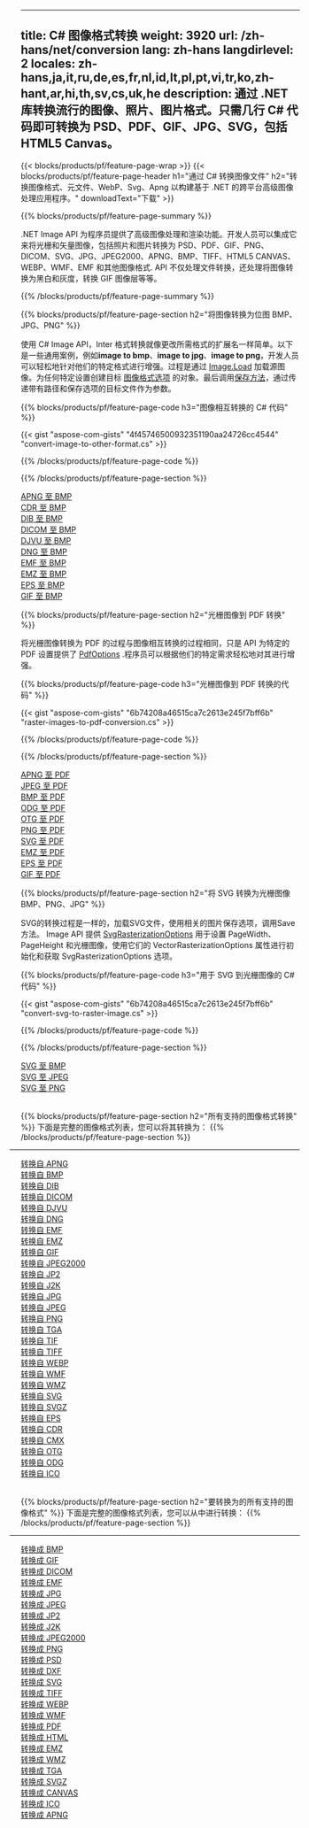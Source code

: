 ﻿
---
title: C# 图像格式转换 
weight: 3920
url: /zh-hans/net/conversion 
lang: zh-hans
langdirlevel: 2
locales: zh-hans,ja,it,ru,de,es,fr,nl,id,lt,pl,pt,vi,tr,ko,zh-hant,ar,hi,th,sv,cs,uk,he
description: 通过 .NET 库转换流行的图像、照片、图片格式。只需几行 C# 代码即可转换为 PSD、PDF、GIF、JPG、SVG，包括 HTML5 Canvas。
---

{{< blocks/products/pf/feature-page-wrap >}}
{{< blocks/products/pf/feature-page-header h1="通过 C# 转换图像文件" h2="转换图像格式、元文件、WebP、Svg、Apng 以构建基于 .NET 的跨平台高级图像处理应用程序。" downloadText="下载" >}}

{{% blocks/products/pf/feature-page-summary %}}

.NET Image API 为程序​​员提供了高级图像处理和渲染功能。开发人员可以集成它来将光栅和矢量图像，包括照片和图片转换为 PSD、PDF、GIF、PNG、DICOM、SVG、JPG、JPEG2000、APNG、BMP、TIFF、HTML5 CANVAS、WEBP、WMF、EMF 和其他图像格式. API 不仅处理文件转换，还处理将图像转换为黑白和灰度，转换 GIF 图像层等等。

{{% /blocks/products/pf/feature-page-summary  %}}

{{% blocks/products/pf/feature-page-section  h2="将图像转换为位图 BMP、JPG、PNG" %}}

使用 C# Image API，Inter 格式转换就像更改所需格式的扩展名一样简单。以下是一些通用案例，例如**image to bmp**、**image to jpg**、**image to png**，开发人员可以轻松地针对他们的特定格式进行增强。过程是通过 [Image.Load](https://apireference.aspose.com/imaging/net/aspose.imaging/image/methods/load) 加载源图像。为任何特定设置创建目标 [图像格式选项](https://apireference.aspose.com/imaging/net/aspose.imaging.imageoptions) 的对象。最后调用[保存方法](https://apireference.aspose.com/imaging/net/aspose.imaging.image/save/methods/4)，通过传递带有路径和保存选项的目标文件作为参数。

{{% blocks/products/pf/feature-page-code h3="图像相互转换的 C# 代码" %}}

{{< gist "aspose-com-gists" "4f45746500932351190aa24726cc4544" "convert-image-to-other-format.cs" >}}

{{% /blocks/products/pf/feature-page-code  %}}

{{% /blocks/products/pf/feature-page-section %}}

<div class="container-fluid productfamilypage bg-gray">
    <div class="convertypes bg-gray agp-content section">
        <div class="container">
		<div class="row other-converters">
		   <div class="col-md-2 other-converter remove-lp remove-rp">
		      <a href="/imaging/zh-hans/net/conversion/apng-to-bmp/">APNG 至 BMP</a>
		   </div>
		   <div class="col-md-2 other-converter remove-lp remove-rp">
		      <a href="/imaging/zh-hans/net/conversion/cdr-to-bmp/">CDR 至 BMP</a>
		   </div>
		   <div class="col-md-2 other-converter remove-lp remove-rp">
		      <a href="/imaging/zh-hans/net/conversion/dib-to-bmp/">DIB 至 BMP</a>
		   </div>
		   <div class="col-md-2 other-converter remove-lp remove-rp">
		      <a href="/imaging/zh-hans/net/conversion/dicom-to-bmp/">DICOM 至 BMP</a>
		   </div>
 		   <div class="col-md-2 other-converter remove-lp remove-rp">
		      <a href="/imaging/zh-hans/net/conversion/djvu-to-bmp/">DJVU 至 BMP</a>
		   </div>
		   <div class="col-md-2 other-converter remove-lp remove-rp">
		      <a href="/imaging/zh-hans/net/conversion/dng-to-bmp/">DNG 至 BMP</a>
		   </div>
		   <div class="col-md-2 other-converter remove-lp remove-rp">
		      <a href="/imaging/zh-hans/net/conversion/emf-to-bmp/">EMF 至 BMP</a>
		   </div>
		   <div class="col-md-2 other-converter remove-lp remove-rp">
		      <a href="/imaging/zh-hans/net/conversion/emz-to-bmp/">EMZ 至 BMP</a>
		   </div>
		   <div class="col-md-2 other-converter remove-lp remove-rp">
		      <a href="/imaging/zh-hans/net/conversion/eps-to-bmp/">EPS 至 BMP</a>
		   </div>
		   <div class="col-md-2 other-converter remove-lp remove-rp">
		      <a href="/imaging/zh-hans/net/conversion/gif-to-bmp/">GIF 至 BMP</a>
		   </div>
		</div>
	</div>
    </div>
</div>

{{% blocks/products/pf/feature-page-section  h2="光栅图像到 PDF 转换" %}}

将光栅图像转换为 PDF 的过程与图像相互转换的过程相同，只是 API 为特定的 PDF 设置提供了 [PdfOptions](https://apireference.aspose.com/imaging/net/aspose.imaging.imageoptions/pdfoptions) .程序员可以根据他们的特定需求轻松地对其进行增强。

{{% blocks/products/pf/feature-page-code h3="光栅图像到 PDF 转换的代码" %}}

{{< gist "aspose-com-gists" "6b74208a46515ca7c2613e245f7bff6b" "raster-images-to-pdf-conversion.cs" >}}

{{% /blocks/products/pf/feature-page-code  %}}

{{% /blocks/products/pf/feature-page-section %}}

<div class="container-fluid productfamilypage bg-gray">
    <div class="convertypes bg-gray agp-content section">
        <div class="container">
		<div class="row other-converters">
		   <div class="col-md-2 other-converter remove-lp remove-rp">
		      <a href="/imaging/zh-hans/net/conversion/apng-to-PDF/">APNG 至 PDF</a>
		   </div>
		   <div class="col-md-2 other-converter remove-lp remove-rp">
		      <a href="/imaging/zh-hans/net/conversion/jpeg-to-PDF/">JPEG 至 PDF</a>
		   </div>
		   <div class="col-md-2 other-converter remove-lp remove-rp">
		      <a href="/imaging/zh-hans/net/conversion/bmp-to-PDF/">BMP 至 PDF</a>
		   </div>
		   <div class="col-md-2 other-converter remove-lp remove-rp">
		      <a href="/imaging/zh-hans/net/conversion/odg-to-PDF/">ODG 至 PDF</a>
		   </div>
 		   <div class="col-md-2 other-converter remove-lp remove-rp">
		      <a href="/imaging/zh-hans/net/conversion/otg-to-PDF/">OTG 至 PDF</a>
		   </div>
		   <div class="col-md-2 other-converter remove-lp remove-rp">
		      <a href="/imaging/zh-hans/net/conversion/png-to-PDF/">PNG 至 PDF</a>
		   </div>
		   <div class="col-md-2 other-converter remove-lp remove-rp">
		      <a href="/imaging/zh-hans/net/conversion/svg-to-PDF/">SVG 至 PDF</a>
		   </div>
		   <div class="col-md-2 other-converter remove-lp remove-rp">
		      <a href="/imaging/zh-hans/net/conversion/emz-to-PDF/">EMZ 至 PDF</a>
		   </div>
		   <div class="col-md-2 other-converter remove-lp remove-rp">
		      <a href="/imaging/zh-hans/net/conversion/eps-to-PDF/">EPS 至 PDF</a>
		   </div>
		   <div class="col-md-2 other-converter remove-lp remove-rp">
		      <a href="/imaging/zh-hans/net/conversion/gif-to-PDF/">GIF 至 PDF</a>
		   </div>
		</div>
	</div>
    </div>
</div>

{{% blocks/products/pf/feature-page-section  h2="将 SVG 转换为光栅图像 BMP、PNG、JPG" %}}

SVG的转换过程是一样的，加载SVG文件，使用相关的图片保存选项，调用Save方法。 Image API 提供 [SvgRasterizationOptions](https://apireference.aspose.com/imaging/net/aspose.imaging.imageoptions/svgrasterizationoptions) 用于设置 PageWidth、PageHeight 和光栅图像，使用它们的 VectorRasterizationOptions 属性进行初始化和获取 SvgRasterizationOptions 选项。 

{{% blocks/products/pf/feature-page-code h3="用于 SVG 到光栅图像的 C# 代码" %}}

{{< gist "aspose-com-gists" "6b74208a46515ca7c2613e245f7bff6b" "convert-svg-to-raster-image.cs" >}}

{{% /blocks/products/pf/feature-page-code  %}}

{{% /blocks/products/pf/feature-page-section %}}

<div class="container-fluid productfamilypage bg-gray">
    <div class="convertypes bg-gray agp-content section">
        <div class="container">
		<div class="row other-converters">
		   <div class="col-md-2 other-converter remove-lp remove-rp">
		      <a href="/imaging/zh-hans/net/conversion/SVG-to-bmp/">SVG 至 BMP</a>
		   </div>
		   <div class="col-md-2 other-converter remove-lp remove-rp">
		      <a href="/imaging/zh-hans/net/conversion/SVG-to-jpeg/">SVG 至 JPEG</a>
		   </div>
		   <div class="col-md-2 other-converter remove-lp remove-rp">
		      <a href="/imaging/zh-hans/net/conversion/SVG-to-png/">SVG 至 PNG</a>
		   </div>		   
		</div>
	</div>
    </div>
</div>
<br/>

{{% blocks/products/pf/feature-page-section  h2="所有支持的图像格式转换" %}}
下面是完整的图像格式列表，您可以将其转换为：
{{% /blocks/products/pf/feature-page-section %}}
<div class="container-fluid productfamilypage bg-gray">
    <div class="convertypes bg-gray agp-content section">
        <div class="container">
                <hr style="margin-left:-20px;"/>
		<div class="row other-converters">
		    <div class='col-md-2 other-converter remove-lp remove-rp'><a href="/imaging/zh-hans/net/conversion/from/apng" >转换自 APNG</a></div>
<div class='col-md-2 other-converter remove-lp remove-rp'><a href="/imaging/zh-hans/net/conversion/from/bmp" >转换自 BMP</a></div>
<div class='col-md-2 other-converter remove-lp remove-rp'><a href="/imaging/zh-hans/net/conversion/from/dib" >转换自 DIB</a></div>
<div class='col-md-2 other-converter remove-lp remove-rp'><a href="/imaging/zh-hans/net/conversion/from/dicom" >转换自 DICOM</a></div>
<div class='col-md-2 other-converter remove-lp remove-rp'><a href="/imaging/zh-hans/net/conversion/from/djvu" >转换自 DJVU</a></div>
<div class='col-md-2 other-converter remove-lp remove-rp'><a href="/imaging/zh-hans/net/conversion/from/dng" >转换自 DNG</a></div>
<div class='col-md-2 other-converter remove-lp remove-rp'><a href="/imaging/zh-hans/net/conversion/from/emf" >转换自 EMF</a></div>
<div class='col-md-2 other-converter remove-lp remove-rp'><a href="/imaging/zh-hans/net/conversion/from/emz" >转换自 EMZ</a></div>
<div class='col-md-2 other-converter remove-lp remove-rp'><a href="/imaging/zh-hans/net/conversion/from/gif" >转换自 GIF</a></div>
<div class='col-md-2 other-converter remove-lp remove-rp'><a href="/imaging/zh-hans/net/conversion/from/jpeg2000" >转换自 JPEG2000</a></div>
<div class='col-md-2 other-converter remove-lp remove-rp'><a href="/imaging/zh-hans/net/conversion/from/jp2" >转换自 JP2</a></div>
<div class='col-md-2 other-converter remove-lp remove-rp'><a href="/imaging/zh-hans/net/conversion/from/j2k" >转换自 J2K</a></div>
<div class='col-md-2 other-converter remove-lp remove-rp'><a href="/imaging/zh-hans/net/conversion/from/jpg" >转换自 JPG</a></div>
<div class='col-md-2 other-converter remove-lp remove-rp'><a href="/imaging/zh-hans/net/conversion/from/jpeg" >转换自 JPEG</a></div>
<div class='col-md-2 other-converter remove-lp remove-rp'><a href="/imaging/zh-hans/net/conversion/from/png" >转换自 PNG</a></div>
<div class='col-md-2 other-converter remove-lp remove-rp'><a href="/imaging/zh-hans/net/conversion/from/tga" >转换自 TGA</a></div>
<div class='col-md-2 other-converter remove-lp remove-rp'><a href="/imaging/zh-hans/net/conversion/from/tif" >转换自 TIF</a></div>
<div class='col-md-2 other-converter remove-lp remove-rp'><a href="/imaging/zh-hans/net/conversion/from/tiff" >转换自 TIFF</a></div>
<div class='col-md-2 other-converter remove-lp remove-rp'><a href="/imaging/zh-hans/net/conversion/from/webp" >转换自 WEBP</a></div>
<div class='col-md-2 other-converter remove-lp remove-rp'><a href="/imaging/zh-hans/net/conversion/from/wmf" >转换自 WMF</a></div>
<div class='col-md-2 other-converter remove-lp remove-rp'><a href="/imaging/zh-hans/net/conversion/from/wmz" >转换自 WMZ</a></div>
<div class='col-md-2 other-converter remove-lp remove-rp'><a href="/imaging/zh-hans/net/conversion/from/svg" >转换自 SVG</a></div>
<div class='col-md-2 other-converter remove-lp remove-rp'><a href="/imaging/zh-hans/net/conversion/from/svgz" >转换自 SVGZ</a></div>
<div class='col-md-2 other-converter remove-lp remove-rp'><a href="/imaging/zh-hans/net/conversion/from/eps" >转换自 EPS</a></div>
<div class='col-md-2 other-converter remove-lp remove-rp'><a href="/imaging/zh-hans/net/conversion/from/cdr" >转换自 CDR</a></div>
<div class='col-md-2 other-converter remove-lp remove-rp'><a href="/imaging/zh-hans/net/conversion/from/cmx" >转换自 CMX</a></div>
<div class='col-md-2 other-converter remove-lp remove-rp'><a href="/imaging/zh-hans/net/conversion/from/otg" >转换自 OTG</a></div>
<div class='col-md-2 other-converter remove-lp remove-rp'><a href="/imaging/zh-hans/net/conversion/from/odg" >转换自 ODG</a></div>
<div class='col-md-2 other-converter remove-lp remove-rp'><a href="/imaging/zh-hans/net/conversion/from/ico" >转换自 ICO</a></div>
                </div>
        </div>
    </div>
</div>
<br/>

{{% blocks/products/pf/feature-page-section  h2="要转换为的所有支持的图像格式" %}}
下面是完整的图像格式列表，您可以从中进行转换：
{{% /blocks/products/pf/feature-page-section %}}
<div class="container-fluid productfamilypage bg-gray">
    <div class="convertypes bg-gray agp-content section">
        <div class="container">
	        <hr style="margin-left:-20px;"/>
		<div class="row other-converters">
		    <div class='col-md-2 other-converter remove-lp remove-rp'><a href="/imaging/zh-hans/net/conversion/to/bmp" >转换成 BMP</a></div>
<div class='col-md-2 other-converter remove-lp remove-rp'><a href="/imaging/zh-hans/net/conversion/to/gif" >转换成 GIF</a></div>
<div class='col-md-2 other-converter remove-lp remove-rp'><a href="/imaging/zh-hans/net/conversion/to/dicom" >转换成 DICOM</a></div>
<div class='col-md-2 other-converter remove-lp remove-rp'><a href="/imaging/zh-hans/net/conversion/to/emf" >转换成 EMF</a></div>
<div class='col-md-2 other-converter remove-lp remove-rp'><a href="/imaging/zh-hans/net/conversion/to/jpg" >转换成 JPG</a></div>
<div class='col-md-2 other-converter remove-lp remove-rp'><a href="/imaging/zh-hans/net/conversion/to/jpeg" >转换成 JPEG</a></div>
<div class='col-md-2 other-converter remove-lp remove-rp'><a href="/imaging/zh-hans/net/conversion/to/jp2" >转换成 JP2</a></div>
<div class='col-md-2 other-converter remove-lp remove-rp'><a href="/imaging/zh-hans/net/conversion/to/j2k" >转换成 J2K</a></div>
<div class='col-md-2 other-converter remove-lp remove-rp'><a href="/imaging/zh-hans/net/conversion/to/jpeg2000" >转换成 JPEG2000</a></div>
<div class='col-md-2 other-converter remove-lp remove-rp'><a href="/imaging/zh-hans/net/conversion/to/png" >转换成 PNG</a></div>
<div class='col-md-2 other-converter remove-lp remove-rp'><a href="/imaging/zh-hans/net/conversion/to/psd" >转换成 PSD</a></div>
<div class='col-md-2 other-converter remove-lp remove-rp'><a href="/imaging/zh-hans/net/conversion/to/dxf" >转换成 DXF</a></div>
<div class='col-md-2 other-converter remove-lp remove-rp'><a href="/imaging/zh-hans/net/conversion/to/svg" >转换成 SVG</a></div>
<div class='col-md-2 other-converter remove-lp remove-rp'><a href="/imaging/zh-hans/net/conversion/to/tiff" >转换成 TIFF</a></div>
<div class='col-md-2 other-converter remove-lp remove-rp'><a href="/imaging/zh-hans/net/conversion/to/webp" >转换成 WEBP</a></div>
<div class='col-md-2 other-converter remove-lp remove-rp'><a href="/imaging/zh-hans/net/conversion/to/wmf" >转换成 WMF</a></div>
<div class='col-md-2 other-converter remove-lp remove-rp'><a href="/imaging/zh-hans/net/conversion/to/pdf" >转换成 PDF</a></div>
<div class='col-md-2 other-converter remove-lp remove-rp'><a href="/imaging/zh-hans/net/conversion/to/html" >转换成 HTML</a></div>
<div class='col-md-2 other-converter remove-lp remove-rp'><a href="/imaging/zh-hans/net/conversion/to/emz" >转换成 EMZ</a></div>
<div class='col-md-2 other-converter remove-lp remove-rp'><a href="/imaging/zh-hans/net/conversion/to/wmz" >转换成 WMZ</a></div>
<div class='col-md-2 other-converter remove-lp remove-rp'><a href="/imaging/zh-hans/net/conversion/to/tga" >转换成 TGA</a></div>
<div class='col-md-2 other-converter remove-lp remove-rp'><a href="/imaging/zh-hans/net/conversion/to/svgz" >转换成 SVGZ</a></div>
<div class='col-md-2 other-converter remove-lp remove-rp'><a href="/imaging/zh-hans/net/conversion/to/canvas" >转换成 CANVAS</a></div>
<div class='col-md-2 other-converter remove-lp remove-rp'><a href="/imaging/zh-hans/net/conversion/to/ico" >转换成 ICO</a></div>
<div class='col-md-2 other-converter remove-lp remove-rp'><a href="/imaging/zh-hans/net/conversion/to/apng" >转换成 APNG</a></div>
                </div>
        </div>
    </div>
</div>

